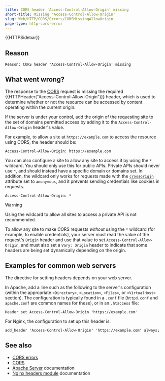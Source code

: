 ```yaml
---
title: CORS header 'Access-Control-Allow-Origin' missing
short-title: Missing 'Access-Control-Allow-Origin'
slug: Web/HTTP/CORS/Errors/CORSMissingAllowOrigin
page-type: http-cors-error
---
```


{{HTTPSidebar}}

## Reason

```plain
Reason: CORS header 'Access-Control-Allow-Origin' missing
```

## What went wrong?

The response to the [CORS](/en-US/docs/Web/HTTP/CORS) request is missing the required
{{HTTPHeader("Access-Control-Allow-Origin")}} header, which is used to determine whether
or not the resource can be accessed by content operating within the current origin.

If the server is under your control, add the origin of the requesting site to the set
of domains permitted access by adding it to the `Access-Control-Allow-Origin`
header's value.

For example, to allow a site at `https://example.com` to access the resource using CORS,
the header should be:

```http
Access-Control-Allow-Origin: https://example.com
```

You can also configure a site to allow any site to access it by using the
`*` wildcard. You should only use this for public APIs. Private APIs should
never use `*`, and should instead have a specific domain or domains set. In
addition, the wildcard only works for requests made with the
[`crossorigin`](/en-US/docs/Web/HTML/Attributes/crossorigin) attribute set to `anonymous`, and it prevents
sending credentials like cookies in requests.

```http
Access-Control-Allow-Origin: *
```

> [!WARNING]
> Using the wildcard to allow all sites to access a private API is not recommended.

To allow any site to make CORS requests _without_ using the `*`
wildcard (for example, to enable credentials), your server must read the value of the
request's `Origin` header and use that value to set
`Access-Control-Allow-Origin`, and must also set a `Vary: Origin`
header to indicate that some headers are being set dynamically depending on the origin.

## Examples for common web servers

The directive for setting headers depends on your web server.

In Apache, add a line such as the following to the server's configuration (within the appropriate `<Directory>`, `<Location>`, `<Files>`, or `<VirtualHost>` section).
The configuration is typically found in a `.conf` file (`httpd.conf` and `apache.conf` are common names for these), or in an `.htaccess` file:

```apacheconf
Header set Access-Control-Allow-Origin 'https://example.com'
```

For Nginx, the configuration to set up this header is:

```nginx
add_header 'Access-Control-Allow-Origin' 'https://example.com' always;
```

## See also

- [CORS errors](/en-US/docs/Web/HTTP/CORS/Errors)
- [CORS](/en-US/docs/Web/HTTP/CORS)
- [Apache Server](https://httpd.apache.org/docs/2.4/mod/mod_headers.html#header) documentation
- [Nginx headers module](https://nginx.org/en/docs/http/ngx_http_headers_module.html#add_header) documentation
